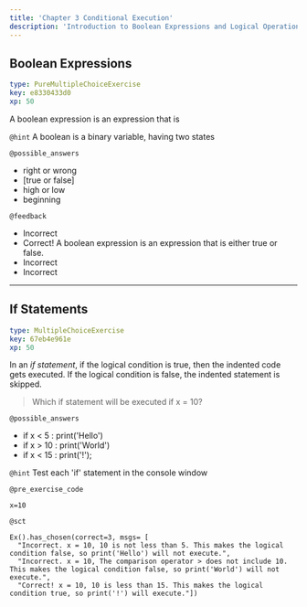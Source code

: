 ```yaml
---
title: 'Chapter 3 Conditional Execution'
description: 'Introduction to Boolean Expressions and Logical Operations. We will also cover conditional execution and different kinds of conditionals.'
---
```


## Boolean Expressions

```yaml
type: PureMultipleChoiceExercise
key: e8330433d0
xp: 50
```

A boolean expression is an expression that is

`@hint`
A boolean is a binary variable, having two states

`@possible_answers`
- right or wrong
- [true or false]
- high or low
- beginning

`@feedback`
- Incorrect
- Correct! A boolean expression is an expression that is either true or false.
- Incorrect
- Incorrect

---

## If Statements

```yaml
type: MultipleChoiceExercise
key: 67eb4e961e
xp: 50
```

In an *if statement*, if the logical condition is true, then the indented code gets executed. If the logical condition is false, the indented statement is skipped.
>Which if statement will be executed if x = 10?


`@possible_answers`
- if x < 5 :
	print('Hello')
- if x > 10 :
	print('World')
- if x < 15 :
	print('!');

`@hint`
Test each 'if' statement in the console window

`@pre_exercise_code`
```{python}
x=10
```

`@sct`
```{python}
Ex().has_chosen(correct=3, msgs= [
  "Incorrect. x = 10, 10 is not less than 5. This makes the logical condition false, so print('Hello') will not execute.",
  "Incorrect. x = 10, The comparison operator > does not include 10. This makes the logical condition false, so print('World') will not execute.",
  "Correct! x = 10, 10 is less than 15. This makes the logical condition true, so print('!') will execute."])
```
